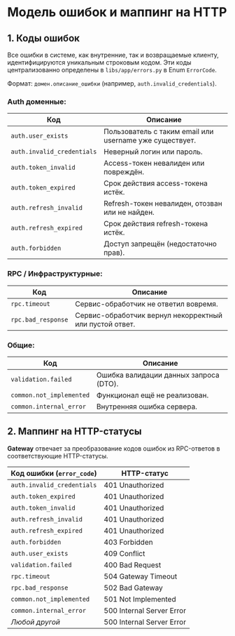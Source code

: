 # Модель ошибок и маппинг на HTTP

## 1. Коды ошибок

Все ошибки в системе, как внутренние, так и возвращаемые клиенту, идентифицируются уникальным строковым кодом. Эти коды централизованно определены в `libs/app/errors.py` в Enum `ErrorCode`.

Формат: `домен.описание_ошибки` (например, `auth.invalid_credentials`).

### Auth доменные:

| Код | Описание |
|---|---|
| `auth.user_exists` | Пользователь с таким email или username уже существует. |
| `auth.invalid_credentials` | Неверный логин или пароль. |
| `auth.token_invalid` | Access-токен невалиден или повреждён. |
| `auth.token_expired` | Срок действия access-токена истёк. |
| `auth.refresh_invalid` | Refresh-токен невалиден, отозван или не найден. |
| `auth.refresh_expired` | Срок действия refresh-токена истёк. |
| `auth.forbidden` | Доступ запрещён (недостаточно прав). |

### RPC / Инфраструктурные:

| Код | Описание |
|---|---|
| `rpc.timeout` | Сервис-обработчик не ответил вовремя. |
| `rpc.bad_response` | Сервис-обработчик вернул некорректный или пустой ответ. |

### Общие:

| Код | Описание |
|---|---|
| `validation.failed` | Ошибка валидации данных запроса (DTO). |
| `common.not_implemented` | Функционал ещё не реализован. |
| `common.internal_error` | Внутренняя ошибка сервера. |


## 2. Маппинг на HTTP-статусы

**Gateway** отвечает за преобразование кодов ошибок из RPC-ответов в соответствующие HTTP-статусы.

| Код ошибки (`error_code`) | HTTP-статус |
|---|---|
| `auth.invalid_credentials`| 401 Unauthorized |
| `auth.token_expired` | 401 Unauthorized |
| `auth.token_invalid` | 401 Unauthorized |
| `auth.refresh_invalid` | 401 Unauthorized |
| `auth.refresh_expired` | 401 Unauthorized |
| `auth.forbidden` | 403 Forbidden |
| `auth.user_exists` | 409 Conflict |
| `validation.failed` | 400 Bad Request |
| `rpc.timeout` | 504 Gateway Timeout |
| `rpc.bad_response` | 502 Bad Gateway |
| `common.not_implemented` | 501 Not Implemented |
| `common.internal_error` | 500 Internal Server Error |
| *Любой другой* | 500 Internal Server Error |